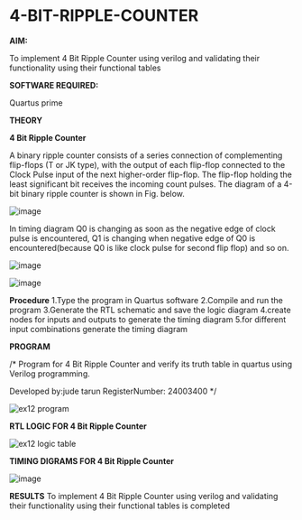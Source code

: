 # 4-BIT-RIPPLE-COUNTER

**AIM:**

To implement  4 Bit Ripple Counter using verilog and validating their functionality using their functional tables

**SOFTWARE REQUIRED:**

Quartus prime

**THEORY**

**4 Bit Ripple Counter**

A binary ripple counter consists of a series connection of complementing flip-flops (T or JK type), with the output of each flip-flop connected to the Clock Pulse input of the next higher-order flip-flop. The flip-flop holding the least significant bit receives the incoming count pulses. The diagram of a 4-bit binary ripple counter is shown in Fig. below.

![image](https://github.com/naavaneetha/4-BIT-RIPPLE-COUNTER/assets/154305477/cb4b74d4-31ab-4359-95d0-d22e67daba13)

In timing diagram Q0 is changing as soon as the negative edge of clock pulse is encountered, Q1 is changing when negative edge of Q0 is encountered(because Q0 is like clock pulse for second flip flop) and so on.

![image](https://github.com/naavaneetha/4-BIT-RIPPLE-COUNTER/assets/154305477/a573a7d6-014e-4e54-93e6-e2ac9530960b)

![image](https://github.com/naavaneetha/4-BIT-RIPPLE-COUNTER/assets/154305477/85e1958a-2fc1-49bb-9a9f-d58ccbf3663c)

**Procedure**
1.Type the program in Quartus software
2.Compile and run the program
3.Generate the RTL schematic and save the logic diagram
4.create nodes for inputs and outputs to generate the timing diagram
5.for different input combinations generate the timing diagram

**PROGRAM**

/* Program for 4 Bit Ripple Counter and verify its truth table in quartus using Verilog programming.

 Developed by:jude tarun RegisterNumber: 24003400
*/ 

![ex12 program](https://github.com/user-attachments/assets/74bc0c46-c567-405d-a5bf-7d3fc6428b1b)


**RTL LOGIC FOR 4 Bit Ripple Counter**

![ex12 logic table](https://github.com/user-attachments/assets/2cd7a5b7-cce1-42fb-b01f-4386ca331465)

**TIMING DIGRAMS FOR 4 Bit Ripple Counter**

![image](https://github.com/user-attachments/assets/4959a8f1-c322-4ced-afe8-034fac14c696)



**RESULTS**
To implement  4 Bit Ripple Counter using verilog and validating their functionality using their functional tables
is completed
